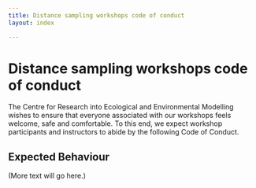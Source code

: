 ```yaml
---
title: Distance sampling workshops code of conduct
layout: index

---
```


# Distance sampling workshops code of conduct

The Centre for Research into Ecological and Environmental Modelling wishes to ensure that  everyone associated with our workshops feels welcome, safe and comfortable. To this end, we expect workshop participants and instructors to abide by the following Code of Conduct.  

## Expected Behaviour

(More text will go here.)
